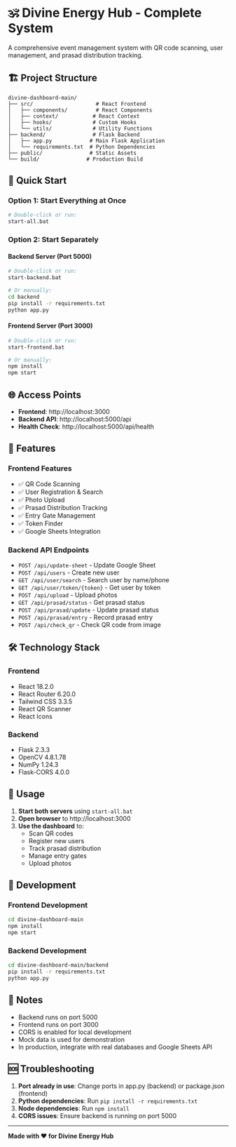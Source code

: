 # 🕉️ Divine Energy Hub - Complete System

A comprehensive event management system with QR code scanning, user management, and prasad distribution tracking.

## 🏗️ Project Structure

```
divine-dashboard-main/
├── src/                    # React Frontend
│   ├── components/         # React Components
│   ├── context/           # React Context
│   ├── hooks/             # Custom Hooks
│   └── utils/             # Utility Functions
├── backend/               # Flask Backend
│   ├── app.py            # Main Flask Application
│   └── requirements.txt  # Python Dependencies
├── public/               # Static Assets
└── build/               # Production Build
```

## 🚀 Quick Start

### Option 1: Start Everything at Once
```bash
# Double-click or run:
start-all.bat
```

### Option 2: Start Separately

#### Backend Server (Port 5000)
```bash
# Double-click or run:
start-backend.bat

# Or manually:
cd backend
pip install -r requirements.txt
python app.py
```

#### Frontend Server (Port 3000)
```bash
# Double-click or run:
start-frontend.bat

# Or manually:
npm install
npm start
```

## 🌐 Access Points

- **Frontend**: http://localhost:3000
- **Backend API**: http://localhost:5000/api
- **Health Check**: http://localhost:5000/api/health

## 🔧 Features

### Frontend Features
- ✅ QR Code Scanning
- ✅ User Registration & Search
- ✅ Photo Upload
- ✅ Prasad Distribution Tracking
- ✅ Entry Gate Management
- ✅ Token Finder
- ✅ Google Sheets Integration

### Backend API Endpoints
- `POST /api/update-sheet` - Update Google Sheet
- `POST /api/users` - Create new user
- `GET /api/user/search` - Search user by name/phone
- `GET /api/user/token/{token}` - Get user by token
- `POST /api/upload` - Upload photos
- `GET /api/prasad/status` - Get prasad status
- `POST /api/prasad/update` - Update prasad status
- `POST /api/prasad/entry` - Record prasad entry
- `POST /api/check_qr` - Check QR code from image

## 🛠️ Technology Stack

### Frontend
- React 18.2.0
- React Router 6.20.0
- Tailwind CSS 3.3.5
- React QR Scanner
- React Icons

### Backend
- Flask 2.3.3
- OpenCV 4.8.1.78
- NumPy 1.24.3
- Flask-CORS 4.0.0

## 📱 Usage

1. **Start both servers** using `start-all.bat`
2. **Open browser** to http://localhost:3000
3. **Use the dashboard** to:
   - Scan QR codes
   - Register new users
   - Track prasad distribution
   - Manage entry gates
   - Upload photos

## 🔧 Development

### Frontend Development
```bash
cd divine-dashboard-main
npm install
npm start
```

### Backend Development
```bash
cd divine-dashboard-main/backend
pip install -r requirements.txt
python app.py
```

## 📝 Notes

- Backend runs on port 5000
- Frontend runs on port 3000
- CORS is enabled for local development
- Mock data is used for demonstration
- In production, integrate with real databases and Google Sheets API

## 🆘 Troubleshooting

1. **Port already in use**: Change ports in app.py (backend) or package.json (frontend)
2. **Python dependencies**: Run `pip install -r requirements.txt`
3. **Node dependencies**: Run `npm install`
4. **CORS issues**: Ensure backend is running on port 5000

---

**Made with ❤️ for Divine Energy Hub**